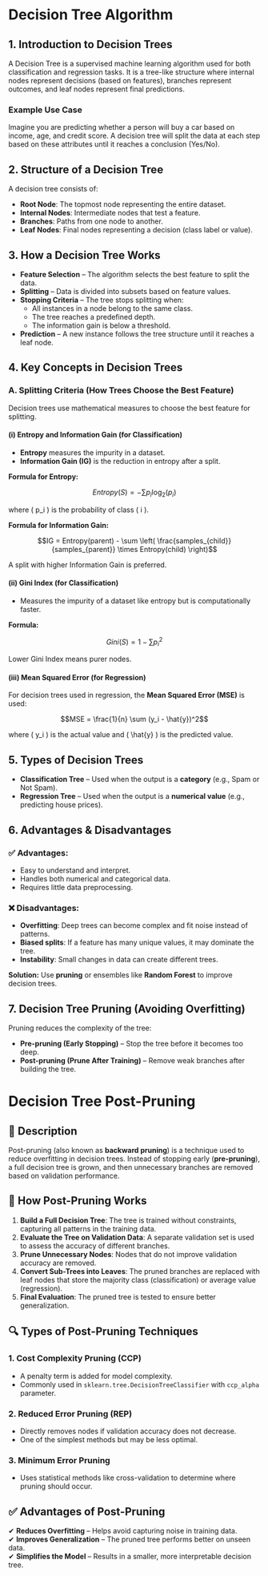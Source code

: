 # Decision Tree Algorithm

## 1. Introduction to Decision Trees
A Decision Tree is a supervised machine learning algorithm used for both classification and regression tasks. It is a tree-like structure where internal nodes represent decisions (based on features), branches represent outcomes, and leaf nodes represent final predictions.

### Example Use Case
Imagine you are predicting whether a person will buy a car based on income, age, and credit score. A decision tree will split the data at each step based on these attributes until it reaches a conclusion (Yes/No).

## 2. Structure of a Decision Tree
A decision tree consists of:

- **Root Node**: The topmost node representing the entire dataset.
- **Internal Nodes**: Intermediate nodes that test a feature.
- **Branches**: Paths from one node to another.
- **Leaf Nodes**: Final nodes representing a decision (class label or value).

## 3. How a Decision Tree Works
- **Feature Selection** – The algorithm selects the best feature to split the data.
- **Splitting** – Data is divided into subsets based on feature values.
- **Stopping Criteria** – The tree stops splitting when:
  - All instances in a node belong to the same class.
  - The tree reaches a predefined depth.
  - The information gain is below a threshold.
- **Prediction** – A new instance follows the tree structure until it reaches a leaf node.

## 4. Key Concepts in Decision Trees
### A. Splitting Criteria (How Trees Choose the Best Feature)
Decision trees use mathematical measures to choose the best feature for splitting.

#### (i) Entropy and Information Gain (for Classification)
- **Entropy** measures the impurity in a dataset.
- **Information Gain (IG)** is the reduction in entropy after a split.

**Formula for Entropy:**
```math
Entropy(S) = -\sum p_i \log_2(p_i)
```
where \( p_i \) is the probability of class \( i \).

**Formula for Information Gain:**
```math
IG = Entropy(parent) - \sum \left( \frac{samples_{child}}{samples_{parent}} \times Entropy(child) \right)
```
A split with higher Information Gain is preferred.

#### (ii) Gini Index (for Classification)
- Measures the impurity of a dataset like entropy but is computationally faster.

**Formula:**
```math
Gini(S) = 1 - \sum p_i^2
```
Lower Gini Index means purer nodes.

#### (iii) Mean Squared Error (for Regression)
For decision trees used in regression, the **Mean Squared Error (MSE)** is used:
```math
MSE = \frac{1}{n} \sum (y_i - \hat{y})^2
```
where \( y_i \) is the actual value and \( \hat{y} \) is the predicted value.

## 5. Types of Decision Trees
- **Classification Tree** – Used when the output is a **category** (e.g., Spam or Not Spam).
- **Regression Tree** – Used when the output is a **numerical value** (e.g., predicting house prices).

## 6. Advantages & Disadvantages
### ✅ Advantages:
- Easy to understand and interpret.
- Handles both numerical and categorical data.
- Requires little data preprocessing.

### ❌ Disadvantages:
- **Overfitting**: Deep trees can become complex and fit noise instead of patterns.
- **Biased splits**: If a feature has many unique values, it may dominate the tree.
- **Instability**: Small changes in data can create different trees.

**Solution:** Use **pruning** or ensembles like **Random Forest** to improve decision trees.

## 7. Decision Tree Pruning (Avoiding Overfitting)
Pruning reduces the complexity of the tree:

- **Pre-pruning (Early Stopping)** – Stop the tree before it becomes too deep.
- **Post-pruning (Prune After Training)** – Remove weak branches after building the tree.

# Decision Tree Post-Pruning

## 📌 Description
Post-pruning (also known as **backward pruning**) is a technique used to reduce overfitting in decision trees. Instead of stopping early (**pre-pruning**), a full decision tree is grown, and then unnecessary branches are removed based on validation performance.

## 🚀 How Post-Pruning Works
1. **Build a Full Decision Tree**: The tree is trained without constraints, capturing all patterns in the training data.
2. **Evaluate the Tree on Validation Data**: A separate validation set is used to assess the accuracy of different branches.
3. **Prune Unnecessary Nodes**: Nodes that do not improve validation accuracy are removed.
4. **Convert Sub-Trees into Leaves**: The pruned branches are replaced with leaf nodes that store the majority class (classification) or average value (regression).
5. **Final Evaluation**: The pruned tree is tested to ensure better generalization.

## 🔍 Types of Post-Pruning Techniques
### **1. Cost Complexity Pruning (CCP)**
- A penalty term is added for model complexity.
- Commonly used in `sklearn.tree.DecisionTreeClassifier` with `ccp_alpha` parameter.

### **2. Reduced Error Pruning (REP)**
- Directly removes nodes if validation accuracy does not decrease.
- One of the simplest methods but may be less optimal.

### **3. Minimum Error Pruning**
- Uses statistical methods like cross-validation to determine where pruning should occur.

## ✅ Advantages of Post-Pruning
✔ **Reduces Overfitting** – Helps avoid capturing noise in training data.  
✔ **Improves Generalization** – The pruned tree performs better on unseen data.  
✔ **Simplifies the Model** – Results in a smaller, more interpretable decision tree.  

